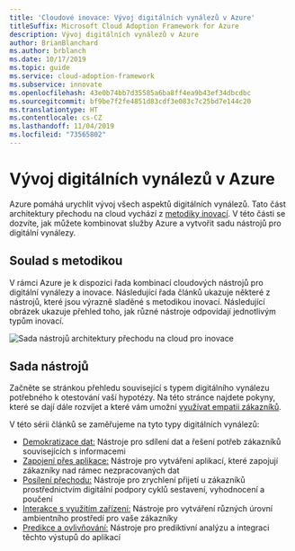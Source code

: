 ```yaml
---
title: 'Cloudové inovace: Vývoj digitálních vynálezů v Azure'
titleSuffix: Microsoft Cloud Adoption Framework for Azure
description: Vývoj digitálních vynálezů v Azure
author: BrianBlanchard
ms.author: brblanch
ms.date: 10/17/2019
ms.topic: guide
ms.service: cloud-adoption-framework
ms.subservice: innovate
ms.openlocfilehash: 43e0b74bb7d35585a6ba8ff4ea9b43ef34dbcdbc
ms.sourcegitcommit: bf9be7f2fe4851d83cdf3e083c7c25bd7e144c20
ms.translationtype: HT
ms.contentlocale: cs-CZ
ms.lasthandoff: 11/04/2019
ms.locfileid: "73565802"
---
```

# <a name="develop-digital-inventions-in-azure"></a>Vývoj digitálních vynálezů v Azure

Azure pomáhá urychlit vývoj všech aspektů digitálních vynálezů. Tato část architektury přechodu na cloud vychází z [metodiky inovací](../considerations/index.md). V této části se dozvíte, jak můžete kombinovat služby Azure a vytvořit sadu nástrojů pro digitální vynálezy.

## <a name="alignment-to-the-methodology"></a>Soulad s metodikou

V rámci Azure je k dispozici řada kombinací cloudových nástrojů pro digitální vynálezy a inovace. Následující řada článků ukazuje některé z nástrojů, které jsou výrazně sladěné s metodikou inovací. Následující obrázek ukazuje přehled toho, jak různé nástroje odpovídají jednotlivým typům inovací.

![Sada nástrojů architektury přechodu na cloud pro inovace](../../_images/innovate/innovate-toolchain.png)

## <a name="toolchain"></a>Sada nástrojů

Začněte se stránkou přehledu související s typem digitálního vynálezu potřebného k otestování vaší hypotézy. Na této stránce najdete pokyny, které se dají dále rozvíjet a které vám umožní [využívat empatii zákazníků](../considerations/build.md).

V této sérii článků se zaměřujeme na tyto typy digitálních vynálezů:

- [Demokratizace dat:](./data.md) Nástroje pro sdílení dat a řešení potřeb zákazníků souvisejících s informacemi
- [Zapojení přes aplikace:](./apps.md) Nástroje pro vytváření aplikací, které zapojují zákazníky nad rámec nezpracovaných dat
- [Posílení přechodu:](./ci-cd.md) Nástroje pro zrychlení přijetí u zákazníků prostřednictvím digitální podpory cyklů sestavení, vyhodnocení a poučení
- [Interakce s využitím zařízení:](./devices.md) Nástroje pro vytváření různých úrovní ambientního prostředí pro vaše zákazníky
- [Predikce a ovlivňování:](./predict.md) Nástroje pro prediktivní analýzu a integraci těchto výstupů do aplikací
